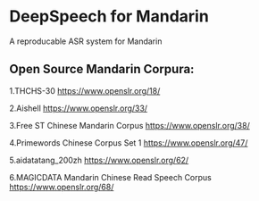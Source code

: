 DeepSpeech for Mandarin
===
A reproducable ASR system for Mandarin


Open Source Mandarin Corpura:
--------


1.THCHS-30 https://www.openslr.org/18/


2.Aishell https://www.openslr.org/33/


3.Free ST Chinese Mandarin Corpus https://www.openslr.org/38/


4.Primewords Chinese Corpus Set 1 https://www.openslr.org/47/


5.aidatatang_200zh https://www.openslr.org/62/


6.MAGICDATA Mandarin Chinese Read Speech Corpus https://www.openslr.org/68/
